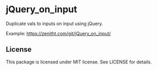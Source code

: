 # jQuery_on_input
Duplicate vals to inputs on input using jQuery.

Example: https://zenitht.com/git/jQuery_on_input/

## License ##

This package is licensed under MIT license. See LICENSE for details.
